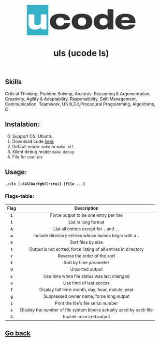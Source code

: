 <p align="center">
    <a href="https://ucode.world/en/" target="_blank">
        <img src="../marathon_C/img/ucode_logo_minimal.png?raw=true" height="100px">
    </a>
    <h1 align="center">uls (ucode ls)</h1>
    <br>
</p>

## Skills

Critical Thinking, Problem Solving, Analysis, Reasoning & Argumentation, Creativity, Agility & Adaptability, Responsibility, Self-Management, Communication, Teamwork, UNIX,Git,Procedural Programming, Algorithms, C

## Instalation:
0. Support OS: Ubuntu
1. Download code [here](.)
2. Default mode: `make` or `make all`
3. Silent debug mode: `make debug` 
4. File for use: uls

## Usage:
**`./uls [-AGSTUacfghilrstu1] [file ...]`**

### Flags-table:

| Flag  | Description |
|:-:|:-:|
|**`1`**| Force output to be one entry per line |
|**`l`**| List in long format |
|**`A`**| List all entries except for **`.`** and **`..`** |
|**`a`**| Include directory entries whose names begin with a **`.`** |
|**`S`**| Sort files by size |
|**`f`**| Output is not sorted, force listing of all entries in directory |
|**`r`**| Reverse the order of the sort |
|**`t`**| Sort by time parameter |
|**`U`**| Unsorted output |
|**`c`**| Use time when file status was last changed |
|**`u`**| Use time of last access |
|**`T`**| Display full time: month, day, hour, minute, year |
|**`g`**| Suppressed owner name, force long output |
|**`i`**| Print the file's file serial number |
|**`s`**| Display the number of file system blocks actually used by each file |
|**`G`**| Enable colorized output |
  

## [Go back](../README.md)
